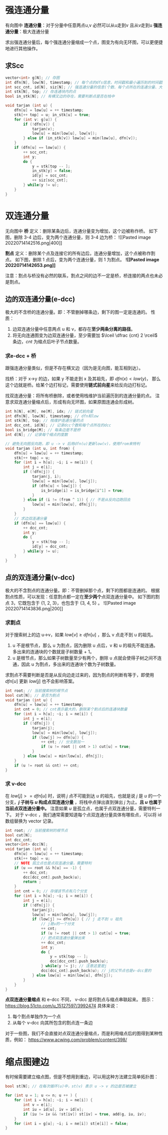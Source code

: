 # 强连通分量
有向图中
**连通分量**：对于分量中任意两点u,v 必然可以从u走到v 且从v走到u
**强连通分量**：极大连通分量

求出强连通分量后，每个强连通分量缩成一个点，图变为有向无环图，可以更便捷地进行其他操作。

## 求Scc
```c++
vector<int> g[N]; // 存图
int dfn[N], low[N], timestamp; // 每个点的dfs信息，时间戳和最小遍历到的时间戳
int scc_cnt, id[N], siz[N]; // 强连通分量的信息(个数、每个点所在的连通分量、大小)
int stk[N], top; // 存连通块内的点
bool in_stk[N]; // 有横叉边的存在，需要判断点是否在栈中

void tarjan (int u) {
    dfn[u] = low[u] = ++ timestamp;
    stk[++ top] = u; in_stk[u] = true;
    for (int v: g[u]) {
        if (!dfn[v]) {
            tarjan(v);
            low[u] = min(low[u], low[v]);
        } else if (in_stk[v]) low[u] = min(low[u], dfn[v]);
    }
    if (dfn[u] == low[u]) {
        ++ scc_cnt;
        int y;
        do {
            y = stk[top -- ];
            in_stk[y] = false;
            id[y] = scc_cnt;
            ++ siz[scc_cnt];
        } while(y != u);
    }
}
```

# 双连通分量
无向图中
**桥**
定义：删除某条边后，连通分量变为增加，这个边被称作桥。
如下图，删除 3-4 边后，变为两个连通分量，则 3-4 边为桥：
![[Pasted image 20220714142516.png|400]]

**割点**
定义：删除某个点及连接它的所有边后，连通分量增加，这个点被称作割点。
如下图，删除 1 点后，变为两个连通分量，则 1 为割点。
**![[Pasted image 20220714142653.png]]**

注意：割点与桥没有必然的联系，割点之间的边不一定是桥，桥连接的两点也未必是割点。

## 边的双连通分量(e-dcc)
极大的不含桥的连通分量。即：不管删掉哪条边，剩下的图一定是连通的。
性质：
1. 边双连通分量中任意两点 u 和 v，都存在**至少两条分离的路径**。
2. 将无向连通图变为边双连通分量，至少需要加 $\lceil \dfrac {cnt} 2 \rceil$ 条边，$cnt$ 为缩点后叶子节点数量。

### 求e-dcc + 桥
跟强连通分量类似，但是不存在横叉边（因为是无向图，能互相到达）。

找桥：对于 x->y 的边，如果 y 不能走到 x 及其祖先，即 $dfn(x) < low(y)$， 那么这个边就是桥。给某个边打标记，需要使用**链式前向星**来给反向边打标记。

找双连通分量：将所有桥删除，或者使用栈维护当前遍历到的连通分量的点。
注意求双连通分量缩点后，形成有向无环图，如果原图连通会形成树。

```c++
int h[N], e[M], ne[M], idx; // 链式前向星
int dfn[N], low[N], timestamp; // dfn和low
int stk[N], top; // 栈维护连通分量的点
int dcc_cnt, id[N]; // 记录dcc个数和每个点所在的dcc
bool is_bridge[M]; // 每条边是不是桥
int d[N]; // 记录每个缩点的度数

// 避免无向图反向跑，即 u -> v 后用dfn(u)更新low(v)，使用from来特判
void tarjan (int u, int from) {
	dfn[u] = low[u] = ++ timestamp;
	stk[++ top] = u;
	for (int i = h[u]; ~i; i = ne[i]) {
		int j = e[i];
		if (!dfn[j]) {
			tarjan(j, i);
			low[u] = min(low[u], low[j]);
			if (dfn[u] < low[j]) {
				is_bridge[i] = is_bridge[i^1] = true;
			}
		} else if (i != (from ^ 1)) { // 不是从反向边跑回去
			low[u] = min(low[u], dfn[j]);
		}
	}
	// 求边双连通分量
	if (dfn[u] == low[u]) {
		++ dcc_cnt;
		int y;
		do {
			y = stk[top -- ];
			id[y] = dcc_cnt;
		} while(y != u);
	}
}
```


## 点的双连通分量(v-dcc)
极大的不含割点的连通分量。即：不管删掉那个点，剩下的图都是连通的。
根据割点性质，可以发现：任意割点都一定在**至少两个**点双连通分量中。
如下图的割点 3，它既包含于 {1, 2, 3}，也包含于 {3, 4, 5} 。
![[Pasted image 20220714143836.png|200]] 

### 求割点
对于搜索树上的边 u->v，如果 $low[v] \ge dfn[u]$ ，那么 v 点走不到 u 的祖先。
1. u 不是根节点，那么 u 为割点，因为删除 u 点后，v 和 u 的祖先不能连通。
	多出来的连通块的个数就是子树数量 + 1。
2. u 是根节点，那么如果子树数量至少有两个，删除 u 点就会使得子树之间不连通，因此 u 为割点，多出来的连通块个数为子树数量。

求割点不需要判断是否是从反向边走过来的，因为割点的判断有等于，即使用 $dfn[u]$ 更新 $low[j]$  也不会影响答案。

```c++
int root; // 当前搜索树的根节点
bool cut[N]; // 是否为割点
void tarjan (int u) {
	dfn[u] = low[u] = ++ timestamp;
	int cnt = 0; // cnt表示最大的，删除某个割点后的连通块数量
	for (int i = h[u]; ~i; i = ne[i]) {
		int j = e[i];
		if (!dfn[j]) {
			tarjan(j);
			low[u] = min(low[u], low[j]);
			if (low[j] >= dfn[u]) {
				++ cnt; // 分支数加一
				if (u != root || cnt > 1) cut[u] = true;
			}
		} else low[u] = min(low[u], dfn[j]);
	}
	if (u != root && cnt) ++ cnt;
}
```

### 求 v-dcc
在 $low[j] >= dfn[u]$ 时，说明 $j$ 点不可能到达 $u$ 的祖先，也就是说 $j$ 是 $u$ 的一个分支，**$j$ 子树与 $u$ 构成点双连通分量** ，将栈中点弹出直到弹出 $j$ 为止。**且 $u$ 也属于当前点双连通分量中。**
注意如果 $u$ 是孤立点，也属于点双连通分量，需要特判一下。
对于 v-dcc ，我们通常需要知道每个点双连通分量具体有哪些点，可以将 id 数组替换为 vector 记录。
```c++
int root; // 当前搜索树的根节点
bool cut[N];
int dcc_cnt;
vector<int> dcc[N];
void tarjan (int u) {
	dfn[u] = low[u] = ++ timestamp;
	stk[++ top] = u;
	// NOTE 孤立点也是点双连通分量，需要特判
	if (u == root && h[u] == -1) {
		++ dcc_cnt;
		dcc[dcc_cnt].push_back(u);
		return ;
	}
	int cnt = 0; // 存储该节点有几个分支
	for (int i = h[u]; ~i; i = ne[i]) {
		int j = e[i];
		if (!dfn[j]) {
			tarjan(j);
			low[u] = min(low[u], low[j]);
			if (low[j] >= dfn[u]) { // j 走不到 u 祖先
				// j是u的一个分支
				++ cnt;
				if (u != root || cnt > 1) cut[u] = true;
				// 把点双连通分量弹出来
				++ dcc_cnt;
				int y;
				do {
					y = stk[top -- ];
					dcc[dcc_cnt].push_back(u);
				} while(y != j); // 注意这里是j
				dcc[dcc_cnt].push_back(u); // j的父节点也是v-dcc里的
			} else low[u] = min(low[u], dfn[j]);
		}
	}
}
``` 

**点双连通分量缩点**
和 e-dcc 不同， v-dcc 是将割点与缩点串联起来。
图示：https://blog.51cto.com/u_15127597/3992474
具体来说：
1. 每个割点单独作为一个点
2. 从每个 v-dcc 向其所包含的割点连一条边

对于一些图，我们不会直接对点双连通分量缩点，而是利用缩点后的图得到某种性质，例如： https://www.acwing.com/problem/content/398/


# 缩点图建边
有时候需要建立缩点图，但是不想用到重边，可以用这种方法建立简单拓扑图：
```c++
bool st[N]; // 在每次循环(u)中，st(v) 表示 u -> v 的边是否被建立

for (int u = 1; u <= n; u ++ ) {
	for (int i = h[u]; ~i; i = ne[i]) {
		int v = e[i];
		int iu = id[u], iv = id[v];
		if (iu != iv && !st[iv]) st[iv] = true, add(g, iu, iv);
	}
	for (int i = g[u]; ~i; i = ne[i]) st[e[i]] = false;
}
```